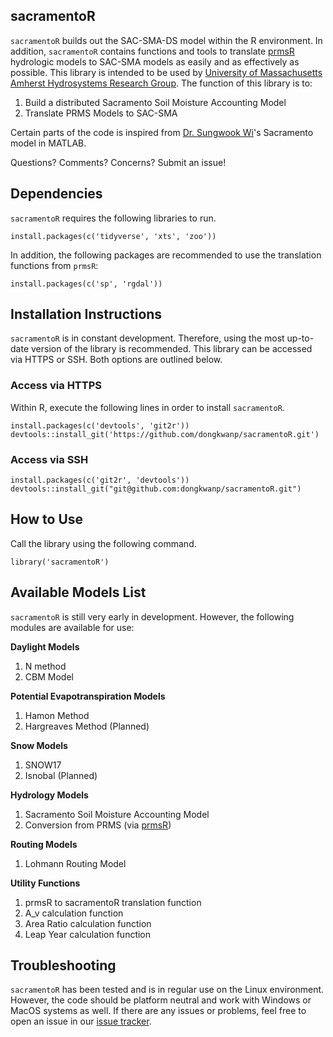 sacramentoR
-----------

`sacramentoR` builds out the SAC-SMA-DS model within the R environment.
In addition, `sacramentoR` contains functions and tools to translate
[prmsR](https://github.com/dongkwanp/prmsR) hydrologic
models to SAC-SMA models as easily and as effectively as possible. This
library is intended to be used by [University of Massachusetts Amherst
Hydrosystems Research Group](http://blogs.umass.edu/hydrosystems/). The
function of this library is to:

1.  Build a distributed Sacramento Soil Moisture Accounting Model
2.  Translate PRMS Models to SAC-SMA

Certain parts of the code is inspired from [Dr. Sungwook Wi](https://scholar.google.com/citations?user=G6H6U8AAAAAJ&hl=en)'s Sacramento model in MATLAB.

Questions? Comments? Concerns? Submit an issue!

Dependencies
------------

`sacramentoR` requires the following libraries to run.

    install.packages(c('tidyverse', 'xts', 'zoo'))

In addition, the following packages are recommended to use the
translation functions from `prmsR`:

    install.packages(c('sp', 'rgdal'))

Installation Instructions
-------------------------

`sacramentoR` is in constant development. Therefore, using the most
up-to-date version of the library is recommended. This library can be
accessed via HTTPS or SSH. Both options are outlined below.

### Access via HTTPS

Within R, execute the following lines in order to install `sacramentoR`.

    install.packages(c('devtools', 'git2r'))
    devtools::install_git('https://github.com/dongkwanp/sacramentoR.git')

### Access via SSH

    install.packages(c('git2r', 'devtools'))
    devtools::install_git("git@github.com:dongkwanp/sacramentoR.git")

How to Use
----------

Call the library using the following command.

    library('sacramentoR')

Available Models List
---------------------

`sacramentoR` is still very early in development. However, the following
modules are available for use:

**Daylight Models**

1.  N method
2.  CBM Model

**Potential Evapotranspiration Models**

1.  Hamon Method
2.  Hargreaves Method (Planned)

**Snow Models**

1.  SNOW17
2.  Isnobal (Planned)

**Hydrology Models**

1.  Sacramento Soil Moisture Accounting Model
2.  Conversion from PRMS (via
    [prmsR](https://github.com/dongkwanp/prmsR))

**Routing Models**

1.  Lohmann Routing Model

**Utility Functions**

1.  prmsR to sacramentoR translation function
2.  A\_v calculation function
3.  Area Ratio calculation function
4.  Leap Year calculation function

Troubleshooting
---------------

`sacramentoR` has been tested and is in regular use on the Linux
environment. However, the code should be platform neutral and work with
Windows or MacOS systems as well. If there are any issues or problems,
feel free to open an issue in our [issue
tracker](https://github.com/dongkwanp/sacramentoR/issues).
